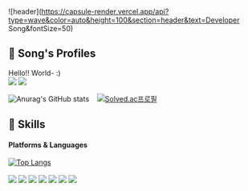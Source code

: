 ![header](https://capsule-render.vercel.app/api?type=wave&color=auto&height=100&section=header&text=Developer Song&fontSize=50)

## 👋 Song's Profiles
Hello!! World- :)<br>
<img src="https://img.shields.io/badge/BLOG-000000?style=flat&logo=Notion&logoColor=white"/> <img src="https://img.shields.io/badge/reoiy14@gmail.com-EA4335?style=flat&logo=Gmail&logoColor=white"/><br>

![Anurag's GitHub stats](https://github-readme-stats.vercel.app/api?username=Sarwins&show_icons=true&theme=dracula)&nbsp;&nbsp;&nbsp;
[![Solved.ac프로필](http://mazassumnida.wtf/api/v2/generate_badge?boj=Sarwins)](https://solved.ac/Sarwins)

## :star2: Skills
#### Platforms & Languages<br>
[![Top Langs](https://github-readme-stats.vercel.app/api/top-langs/?username=Sarwins&layout=compact)](https://github.com/Sarwins/github-readme-stats)<br><br>
<img src="https://img.shields.io/badge/-A8B9CC?style=flat&logo=C&logoColor=white"/> <img src="https://img.shields.io/badge/Python-3776AB?style=flat&logo=Python&logoColor=white"/> <img src="https://img.shields.io/badge/TensorFlow-FF6F00?style=flat&logo=TensorFlow&logoColor=white"/> <img src="https://img.shields.io/badge/Html5-E34F26?style=flat&logo=Html5&logoColor=white"/> <img src="https://img.shields.io/badge/CSS3-1572B6?style=flat&logo=CSS3&logoColor=white"/> <img src="https://img.shields.io/badge/Android-3DDC84?style=flat&logo=Android&logoColor=white"/> <img src="https://img.shields.io/badge/Swift-F05138?style=flat&logo=Swift&logoColor=white"/>
